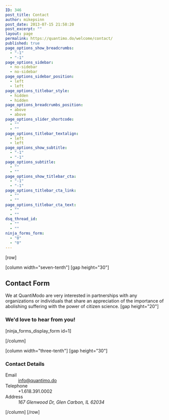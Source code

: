 ```yaml
---
ID: 346
post_title: Contact
author: mikepsinn
post_date: 2013-07-15 21:58:20
post_excerpt: ""
layout: page
permalink: https://quantimo.do/welcome/contact/
published: true
page_options_show_breadcrumbs:
  - "-1"
  - "-1"
page_options_sidebar:
  - no-sidebar
  - no-sidebar
page_options_sidebar_position:
  - left
  - left
page_options_titlebar_style:
  - hidden
  - hidden
page_options_breadcrumbs_position:
  - above
  - above
page_options_slider_shortcode:
  - ""
  - ""
page_options_titlebar_textalign:
  - left
  - left
page_options_show_subtitle:
  - "-1"
  - "-1"
page_options_subtitle:
  - ""
  - ""
page_options_show_titlebar_cta:
  - "-1"
  - "-1"
page_options_titlebar_cta_link:
  - ""
  - ""
page_options_titlebar_cta_text:
  - ""
  - ""
dsq_thread_id:
  - ""
  - ""
ninja_forms_form:
  - "0"
  - "0"
---
```

<style><!--
#respond{
display:none;
}
#ninja_forms_field_1{
width:300px;
}
#ninja_forms_field_2{
width:300px;
}
#ninja_forms_field_3{
width:450px;
}
.ninja-forms-required-items{
display:none;
}
--></style>[row]
[column width="seven-tenth"]
[gap height="30"]
<h2>Contact Form</h2>
We at QuantiModo are very interested in partnerships with any organizations or individuals that share an appreciation of the importance of abolishing suffering with the power of citizen science.
[gap height="20"]
<h3>We'd love to hear from you!</h3>
[ninja_forms_display_form id=1]

[/column]

[column width="three-tenth"]
[gap height="30"]
<h3>Contact Details</h3>
<dl class="tabular"><dt>Email</dt><dd><a href="mailto:info@quantimo.do" target="_blank">info@quantimo.do</a></dd><dt>Telephone</dt><dd>+1.618.391.0002</dd><dt>Address</dt><dd><address>167 Glenwood Dr, Glen Carbon, IL 62034</address></dd></dl>[/column]
[/row]